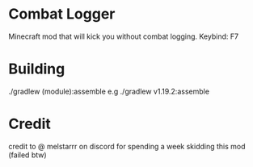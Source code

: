 # Combat Logger
Minecraft mod that will kick you without combat logging.
Keybind: F7

# Building
./gradlew (module):assemble
e.g ./gradlew v1.19.2:assemble

# Credit
credit to @ melstarrr on discord for spending a week skidding this mod (failed btw)
